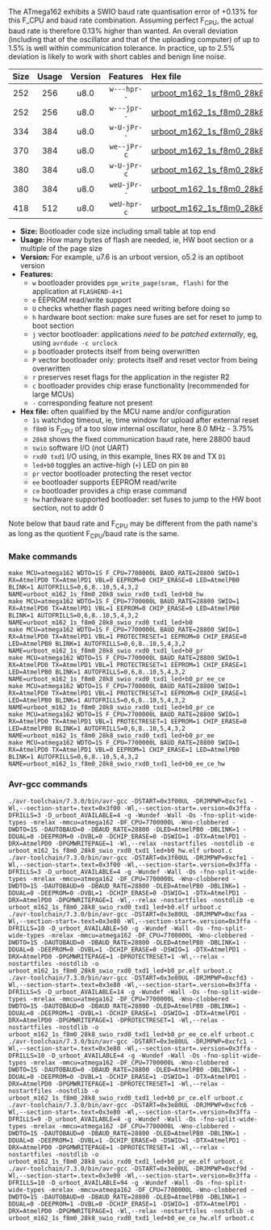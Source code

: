 The ATmega162 exhibits a SWIO baud rate quantisation error of +0.13% for this F_CPU and baud rate combination. Assuming perfect F<sub>CPU</sub>, the actual baud rate is therefore 0.13% higher than wanted. An overall deviation (including that of the oscillator and that of the uploading computer) of up to 1.5% is well within communication tolerance. In practice, up to 2.5% deviation is likely to work with short cables and benign line noise.

|Size|Usage|Version|Features|Hex file|
|:-:|:-:|:-:|:-:|:--|
|252|256|u8.0|`w---hpr--`|[urboot_m162_1s_f8m0_28k8_swio_rxd0_txd1_led+b0_hw.hex](https://raw.githubusercontent.com/stefanrueger/urboot.hex/main/mcus/atmega162/watchdog_1_s/internal_oscillator_f-3.75%25/%2B8m000000_hz/%2B%2B28k8_baud/uart0_rxd0_txd1/led%2Bb0/urboot_m162_1s_f8m0_28k8_swio_rxd0_txd1_led%2Bb0_hw.hex)|
|252|256|u8.0|`w---jpr--`|[urboot_m162_1s_f8m0_28k8_swio_rxd0_txd1_led+b0.hex](https://raw.githubusercontent.com/stefanrueger/urboot.hex/main/mcus/atmega162/watchdog_1_s/internal_oscillator_f-3.75%25/%2B8m000000_hz/%2B%2B28k8_baud/uart0_rxd0_txd1/led%2Bb0/urboot_m162_1s_f8m0_28k8_swio_rxd0_txd1_led%2Bb0.hex)|
|334|384|u8.0|`w-U-jPr--`|[urboot_m162_1s_f8m0_28k8_swio_rxd0_txd1_led+b0_pr.hex](https://raw.githubusercontent.com/stefanrueger/urboot.hex/main/mcus/atmega162/watchdog_1_s/internal_oscillator_f-3.75%25/%2B8m000000_hz/%2B%2B28k8_baud/uart0_rxd0_txd1/led%2Bb0/urboot_m162_1s_f8m0_28k8_swio_rxd0_txd1_led%2Bb0_pr.hex)|
|370|384|u8.0|`we--jPr-c`|[urboot_m162_1s_f8m0_28k8_swio_rxd0_txd1_led+b0_pr_ee_ce.hex](https://raw.githubusercontent.com/stefanrueger/urboot.hex/main/mcus/atmega162/watchdog_1_s/internal_oscillator_f-3.75%25/%2B8m000000_hz/%2B%2B28k8_baud/uart0_rxd0_txd1/led%2Bb0/urboot_m162_1s_f8m0_28k8_swio_rxd0_txd1_led%2Bb0_pr_ee_ce.hex)|
|380|384|u8.0|`w-U-jPr-c`|[urboot_m162_1s_f8m0_28k8_swio_rxd0_txd1_led+b0_pr_ce.hex](https://raw.githubusercontent.com/stefanrueger/urboot.hex/main/mcus/atmega162/watchdog_1_s/internal_oscillator_f-3.75%25/%2B8m000000_hz/%2B%2B28k8_baud/uart0_rxd0_txd1/led%2Bb0/urboot_m162_1s_f8m0_28k8_swio_rxd0_txd1_led%2Bb0_pr_ce.hex)|
|380|384|u8.0|`weU-jPr--`|[urboot_m162_1s_f8m0_28k8_swio_rxd0_txd1_led+b0_pr_ee.hex](https://raw.githubusercontent.com/stefanrueger/urboot.hex/main/mcus/atmega162/watchdog_1_s/internal_oscillator_f-3.75%25/%2B8m000000_hz/%2B%2B28k8_baud/uart0_rxd0_txd1/led%2Bb0/urboot_m162_1s_f8m0_28k8_swio_rxd0_txd1_led%2Bb0_pr_ee.hex)|
|418|512|u8.0|`weU-hpr-c`|[urboot_m162_1s_f8m0_28k8_swio_rxd0_txd1_led+b0_ee_ce_hw.hex](https://raw.githubusercontent.com/stefanrueger/urboot.hex/main/mcus/atmega162/watchdog_1_s/internal_oscillator_f-3.75%25/%2B8m000000_hz/%2B%2B28k8_baud/uart0_rxd0_txd1/led%2Bb0/urboot_m162_1s_f8m0_28k8_swio_rxd0_txd1_led%2Bb0_ee_ce_hw.hex)|

- **Size:** Bootloader code size including small table at top end
- **Usage:** How many bytes of flash are needed, ie, HW boot section or a multiple of the page size
- **Version:** For example, u7.6 is an urboot version, o5.2 is an optiboot version
- **Features:**
  + `w` bootloader provides `pgm_write_page(sram, flash)` for the application at `FLASHEND-4+1`
  + `e` EEPROM read/write support
  + `U` checks whether flash pages need writing before doing so
  + `h` hardware boot section: make sure fuses are set for reset to jump to boot section
  + `j` vector bootloader: applications *need to be patched externally*, eg, using `avrdude -c urclock`
  + `p` bootloader protects itself from being overwritten
  + `P` vector bootloader only: protects itself and reset vector from being overwritten
  + `r` preserves reset flags for the application in the register R2
  + `c` bootloader provides chip erase functionality (recommended for large MCUs)
  + `-` corresponding feature not present
- **Hex file:** often qualified by the MCU name and/or configuration
  + `1s` watchdog timeout, ie, time window for upload after external reset
  + `f8m0` is F<sub>CPU</sub> of a too slow internal oscillator, here 8.0 MHz - 3.75%
  + `28k8` shows the fixed communication baud rate, here 28800 baud
  + `swio` software I/O (not UART)
  + `rxd0 txd1` I/O using, in this example, lines RX `D0` and TX `D1`
  + `led+b0` toggles an active-high (`+`) LED on pin `B0`
  + `pr` vector bootloader protecting the reset vector
  + `ee` bootloader supports EEPROM read/write
  + `ce` bootloader provides a chip erase command
  + `hw` hardware supported bootloader: set fuses to jump to the HW boot section, not to addr 0


Note below that baud rate and F<sub>CPU</sub> may be different from the path name's as long as the quotient F<sub>CPU</sub>/baud rate is the same.

### Make commands
```
make MCU=atmega162 WDTO=1S F_CPU=7700000L BAUD_RATE=28800 SWIO=1 RX=AtmelPD0 TX=AtmelPD1 VBL=0 EEPROM=0 CHIP_ERASE=0 LED=AtmelPB0 BLINK=1 AUTOFRILLS=0,6,8..10,5,4,3,2 NAME=urboot_m162_1s_f8m0_28k8_swio_rxd0_txd1_led+b0_hw
make MCU=atmega162 WDTO=1S F_CPU=7700000L BAUD_RATE=28800 SWIO=1 RX=AtmelPD0 TX=AtmelPD1 VBL=1 EEPROM=0 CHIP_ERASE=0 LED=AtmelPB0 BLINK=1 AUTOFRILLS=0,6,8..10,5,4,3,2 NAME=urboot_m162_1s_f8m0_28k8_swio_rxd0_txd1_led+b0
make MCU=atmega162 WDTO=1S F_CPU=7700000L BAUD_RATE=28800 SWIO=1 RX=AtmelPD0 TX=AtmelPD1 VBL=1 PROTECTRESET=1 EEPROM=0 CHIP_ERASE=0 LED=AtmelPB0 BLINK=1 AUTOFRILLS=0,6,8..10,5,4,3,2 NAME=urboot_m162_1s_f8m0_28k8_swio_rxd0_txd1_led+b0_pr
make MCU=atmega162 WDTO=1S F_CPU=7700000L BAUD_RATE=28800 SWIO=1 RX=AtmelPD0 TX=AtmelPD1 VBL=1 PROTECTRESET=1 EEPROM=1 CHIP_ERASE=1 LED=AtmelPB0 BLINK=1 AUTOFRILLS=0,6,8..10,5,4,3,2 NAME=urboot_m162_1s_f8m0_28k8_swio_rxd0_txd1_led+b0_pr_ee_ce
make MCU=atmega162 WDTO=1S F_CPU=7700000L BAUD_RATE=28800 SWIO=1 RX=AtmelPD0 TX=AtmelPD1 VBL=1 PROTECTRESET=1 EEPROM=0 CHIP_ERASE=1 LED=AtmelPB0 BLINK=1 AUTOFRILLS=0,6,8..10,5,4,3,2 NAME=urboot_m162_1s_f8m0_28k8_swio_rxd0_txd1_led+b0_pr_ce
make MCU=atmega162 WDTO=1S F_CPU=7700000L BAUD_RATE=28800 SWIO=1 RX=AtmelPD0 TX=AtmelPD1 VBL=1 PROTECTRESET=1 EEPROM=1 CHIP_ERASE=0 LED=AtmelPB0 BLINK=1 AUTOFRILLS=0,6,8..10,5,4,3,2 NAME=urboot_m162_1s_f8m0_28k8_swio_rxd0_txd1_led+b0_pr_ee
make MCU=atmega162 WDTO=1S F_CPU=7700000L BAUD_RATE=28800 SWIO=1 RX=AtmelPD0 TX=AtmelPD1 VBL=0 EEPROM=1 CHIP_ERASE=1 LED=AtmelPB0 BLINK=1 AUTOFRILLS=0,6,8..10,5,4,3,2 NAME=urboot_m162_1s_f8m0_28k8_swio_rxd0_txd1_led+b0_ee_ce_hw
```

### Avr-gcc commands
```
./avr-toolchain/7.3.0/bin/avr-gcc -DSTART=0x3f00UL -DRJMPWP=0xcfe1 -Wl,--section-start=.text=0x3f00 -Wl,--section-start=.version=0x3ffa -DFRILLS=3 -D_urboot_AVAILABLE=4 -g -Wundef -Wall -Os -fno-split-wide-types -mrelax -mmcu=atmega162 -DF_CPU=7700000L -Wno-clobbered -DWDTO=1S -DAUTOBAUD=0 -DBAUD_RATE=28800 -DLED=AtmelPB0 -DBLINK=1 -DDUAL=0 -DEEPROM=0 -DVBL=0 -DCHIP_ERASE=0 -DSWIO=1 -DTX=AtmelPD1 -DRX=AtmelPD0 -DPGMWRITEPAGE=1 -Wl,--relax -nostartfiles -nostdlib -o urboot_m162_1s_f8m0_28k8_swio_rxd0_txd1_led+b0_hw.elf urboot.c
./avr-toolchain/7.3.0/bin/avr-gcc -DSTART=0x3f00UL -DRJMPWP=0xcfe1 -Wl,--section-start=.text=0x3f00 -Wl,--section-start=.version=0x3ffa -DFRILLS=3 -D_urboot_AVAILABLE=4 -g -Wundef -Wall -Os -fno-split-wide-types -mrelax -mmcu=atmega162 -DF_CPU=7700000L -Wno-clobbered -DWDTO=1S -DAUTOBAUD=0 -DBAUD_RATE=28800 -DLED=AtmelPB0 -DBLINK=1 -DDUAL=0 -DEEPROM=0 -DVBL=1 -DCHIP_ERASE=0 -DSWIO=1 -DTX=AtmelPD1 -DRX=AtmelPD0 -DPGMWRITEPAGE=1 -Wl,--relax -nostartfiles -nostdlib -o urboot_m162_1s_f8m0_28k8_swio_rxd0_txd1_led+b0.elf urboot.c
./avr-toolchain/7.3.0/bin/avr-gcc -DSTART=0x3e80UL -DRJMPWP=0xcfaa -Wl,--section-start=.text=0x3e80 -Wl,--section-start=.version=0x3ffa -DFRILLS=10 -D_urboot_AVAILABLE=50 -g -Wundef -Wall -Os -fno-split-wide-types -mrelax -mmcu=atmega162 -DF_CPU=7700000L -Wno-clobbered -DWDTO=1S -DAUTOBAUD=0 -DBAUD_RATE=28800 -DLED=AtmelPB0 -DBLINK=1 -DDUAL=0 -DEEPROM=0 -DVBL=1 -DCHIP_ERASE=0 -DSWIO=1 -DTX=AtmelPD1 -DRX=AtmelPD0 -DPGMWRITEPAGE=1 -DPROTECTRESET=1 -Wl,--relax -nostartfiles -nostdlib -o urboot_m162_1s_f8m0_28k8_swio_rxd0_txd1_led+b0_pr.elf urboot.c
./avr-toolchain/7.3.0/bin/avr-gcc -DSTART=0x3e80UL -DRJMPWP=0xcfd3 -Wl,--section-start=.text=0x3e80 -Wl,--section-start=.version=0x3ffa -DFRILLS=5 -D_urboot_AVAILABLE=14 -g -Wundef -Wall -Os -fno-split-wide-types -mrelax -mmcu=atmega162 -DF_CPU=7700000L -Wno-clobbered -DWDTO=1S -DAUTOBAUD=0 -DBAUD_RATE=28800 -DLED=AtmelPB0 -DBLINK=1 -DDUAL=0 -DEEPROM=1 -DVBL=1 -DCHIP_ERASE=1 -DSWIO=1 -DTX=AtmelPD1 -DRX=AtmelPD0 -DPGMWRITEPAGE=1 -DPROTECTRESET=1 -Wl,--relax -nostartfiles -nostdlib -o urboot_m162_1s_f8m0_28k8_swio_rxd0_txd1_led+b0_pr_ee_ce.elf urboot.c
./avr-toolchain/7.3.0/bin/avr-gcc -DSTART=0x3e80UL -DRJMPWP=0xcfc1 -Wl,--section-start=.text=0x3e80 -Wl,--section-start=.version=0x3ffa -DFRILLS=10 -D_urboot_AVAILABLE=4 -g -Wundef -Wall -Os -fno-split-wide-types -mrelax -mmcu=atmega162 -DF_CPU=7700000L -Wno-clobbered -DWDTO=1S -DAUTOBAUD=0 -DBAUD_RATE=28800 -DLED=AtmelPB0 -DBLINK=1 -DDUAL=0 -DEEPROM=0 -DVBL=1 -DCHIP_ERASE=1 -DSWIO=1 -DTX=AtmelPD1 -DRX=AtmelPD0 -DPGMWRITEPAGE=1 -DPROTECTRESET=1 -Wl,--relax -nostartfiles -nostdlib -o urboot_m162_1s_f8m0_28k8_swio_rxd0_txd1_led+b0_pr_ce.elf urboot.c
./avr-toolchain/7.3.0/bin/avr-gcc -DSTART=0x3e80UL -DRJMPWP=0xcfc6 -Wl,--section-start=.text=0x3e80 -Wl,--section-start=.version=0x3ffa -DFRILLS=9 -D_urboot_AVAILABLE=4 -g -Wundef -Wall -Os -fno-split-wide-types -mrelax -mmcu=atmega162 -DF_CPU=7700000L -Wno-clobbered -DWDTO=1S -DAUTOBAUD=0 -DBAUD_RATE=28800 -DLED=AtmelPB0 -DBLINK=1 -DDUAL=0 -DEEPROM=1 -DVBL=1 -DCHIP_ERASE=0 -DSWIO=1 -DTX=AtmelPD1 -DRX=AtmelPD0 -DPGMWRITEPAGE=1 -DPROTECTRESET=1 -Wl,--relax -nostartfiles -nostdlib -o urboot_m162_1s_f8m0_28k8_swio_rxd0_txd1_led+b0_pr_ee.elf urboot.c
./avr-toolchain/7.3.0/bin/avr-gcc -DSTART=0x3e00UL -DRJMPWP=0xcf9d -Wl,--section-start=.text=0x3e00 -Wl,--section-start=.version=0x3ffa -DFRILLS=10 -D_urboot_AVAILABLE=94 -g -Wundef -Wall -Os -fno-split-wide-types -mrelax -mmcu=atmega162 -DF_CPU=7700000L -Wno-clobbered -DWDTO=1S -DAUTOBAUD=0 -DBAUD_RATE=28800 -DLED=AtmelPB0 -DBLINK=1 -DDUAL=0 -DEEPROM=1 -DVBL=0 -DCHIP_ERASE=1 -DSWIO=1 -DTX=AtmelPD1 -DRX=AtmelPD0 -DPGMWRITEPAGE=1 -Wl,--relax -nostartfiles -nostdlib -o urboot_m162_1s_f8m0_28k8_swio_rxd0_txd1_led+b0_ee_ce_hw.elf urboot.c
```

